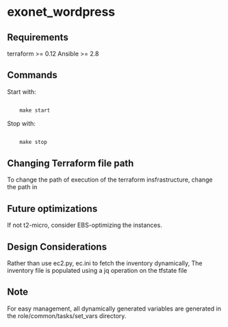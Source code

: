 # exonet_wordpress

## Requirements

terraform >= 0.12
Ansible >= 2.8

## Commands

Start with:

```Makefile

    make start
```

Stop with:

```Makefile

    make stop

```

## Changing Terraform file path

To change the path of execution of the terraform insfrastructure, change the path in

## Future optimizations

If not t2-micro, consider EBS-optimizing the instances.

## Design Considerations

Rather than use ec2.py, ec.ini to fetch the inventory dynamically,
The inventory file is populated using a jq operation on the tfstate file

## Note

For easy management, all dynamically generated variables are generated in the role/common/tasks/set_vars directory.
